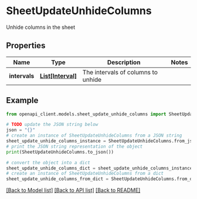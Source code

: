 # SheetUpdateUnhideColumns

Unhide columns in the sheet

## Properties

Name | Type | Description | Notes
------------ | ------------- | ------------- | -------------
**intervals** | [**List[Interval]**](Interval.md) | The intervals of columns to unhide | 

## Example

```python
from openapi_client.models.sheet_update_unhide_columns import SheetUpdateUnhideColumns

# TODO update the JSON string below
json = "{}"
# create an instance of SheetUpdateUnhideColumns from a JSON string
sheet_update_unhide_columns_instance = SheetUpdateUnhideColumns.from_json(json)
# print the JSON string representation of the object
print(SheetUpdateUnhideColumns.to_json())

# convert the object into a dict
sheet_update_unhide_columns_dict = sheet_update_unhide_columns_instance.to_dict()
# create an instance of SheetUpdateUnhideColumns from a dict
sheet_update_unhide_columns_from_dict = SheetUpdateUnhideColumns.from_dict(sheet_update_unhide_columns_dict)
```
[[Back to Model list]](../README.md#documentation-for-models) [[Back to API list]](../README.md#documentation-for-api-endpoints) [[Back to README]](../README.md)


